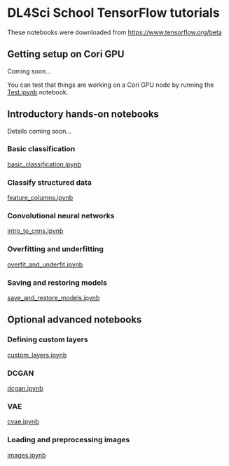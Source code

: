 # DL4Sci School TensorFlow tutorials

These notebooks were downloaded from https://www.tensorflow.org/beta

## Getting setup on Cori GPU

Coming soon...

You can test that things are working on a Cori GPU node by running the [Test.ipynb](Test.ipynb) notebook.

## Introductory hands-on notebooks

Details coming soon...

### Basic classification

[basic_classification.ipynb](basic_classification.ipynb)

### Classify structured data

[feature_columns.ipynb](feature_columns.ipynb)

### Convolutional neural networks

[intro_to_cnns.ipynb](intro_to_cnns.ipynb)

### Overfitting and underfitting

[overfit_and_underfit.ipynb](overfit_and_underfit.ipynb)

### Saving and restoring models

[save_and_restore_models.ipynb](save_and_restore_models.ipynb)

## Optional advanced notebooks

### Defining custom layers

[custom_layers.ipynb](custom_layers.ipynb)

### DCGAN

[dcgan.ipynb](dcgan.ipynb)

### VAE

[cvae.ipynb](cvae.ipynb)

### Loading and preprocessing images

[images.ipynb](images.ipynb)
